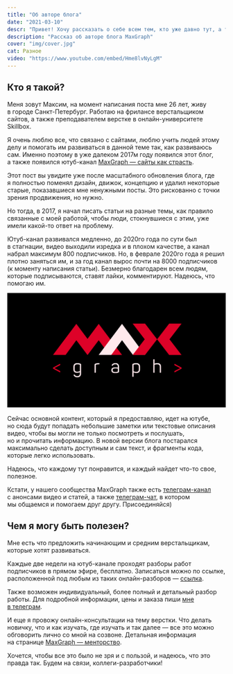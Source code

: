 ```yaml
---
title: "Об авторе блога"
date: "2021-03-10"
descr: "Привет! Хочу рассказать о себе всем тем, кто уже давно тут, а также новым людям. Историю своего фриланса подробно рассказываю в видео, а тут больше про другое"
description: "Рассказ об авторе блога MaxGraph"
cover: "img/cover.jpg"
cat: Разное
video: "https://www.youtube.com/embed/Hme8lvNyLgM"
---
```


## Кто я&nbsp;такой?

Меня зовут Максим, на&nbsp;момент написания поста мне 26&nbsp;лет, живу в&nbsp;городе Санкт-Петербург. Работаю на&nbsp;фрилансе верстальщиком сайтов, а&nbsp;также преподавателем верстке в&nbsp;онлайн-университете Skillbox.

Я&nbsp;очень люблю все, что связано с&nbsp;сайтами, люблю учить людей этому делу и&nbsp;помогать им&nbsp;развиваться в&nbsp;данной теме так, как развиваюсь сам. Именно поэтому в&nbsp;уже далеком 2017м году появился этот блог, а&nbsp;также появился ютуб-канал <a href="https://www.youtube.com/maxgraph" target="_blank">MaxGraph&nbsp;&mdash; сайты как страсть</a>.

Этот пост вы&nbsp;увидите уже после масштабного обновления блога, где я&nbsp;полностью поменял дизайн, движок, концепцию и&nbsp;удалил некоторые старые, показавшиеся мне ненужными посты. Это рискованно с&nbsp;точки зрения продвижения, но&nbsp;нужно.

Но&nbsp;тогда, в&nbsp;2017, я&nbsp;начал писать статьи на&nbsp;разные темы, как правило связанные с&nbsp;моей работой, чтобы люди, стокнувшиеся с&nbsp;этим, уже имели какой-то ответ на&nbsp;проблему.

Ютуб-канал развивался медленно, до&nbsp;2020го года по&nbsp;сути был в&nbsp;стагнации, видео выходили изредка и&nbsp;в&nbsp;плохом качестве, а&nbsp;канал набрал максимум 800&nbsp;подписчиков. Но, в&nbsp;феврале 2020го года я&nbsp;решил плотно заняться&nbsp;им, и&nbsp;за&nbsp;год канал вырос почти на&nbsp;8000 подписчиков (к&nbsp;моменту написания статьи). Безмерно благодарен всем людям, которые подписываются, ставят лайки, комментируют. Надеюсь, что помогаю&nbsp;им.

![Логотип канала MaxGraph&nbsp;&mdash; сайты как страсть](/assets/img/pstshrng.jpg)

Сейчас основной контент, который я&nbsp;предоставляю, идет на&nbsp;ютубе, но&nbsp;сюда будут попадать небольшие заметки или текстовые описания видео, чтобы вы&nbsp;могли не&nbsp;только посмотреть и&nbsp;послушать, но&nbsp;и&nbsp;прочитать информацию. В&nbsp;новой версии блога постарался максимально сделать доступным и&nbsp;сам текст, и&nbsp;фрагменты кода, которые легко использовать.

Надеюсь, что каждому тут понравится, и&nbsp;каждый найдет что-то свое, полезное.

Кстати, у&nbsp;нашего сообщества MaxGraph также есть <a href="https://t.me/maxgraph" target="_blank">телеграм-канал</a> с&nbsp;анонсами видео и&nbsp;статей, а&nbsp;также <a href="https://t.me/maxgraph_chat" target="_blank">телеграм-чат</a>, в&nbsp;котором мы&nbsp;общаемся и&nbsp;помогаем друг другу. Присоединяйся)

## Чем я&nbsp;могу быть полезен?

Мне есть что предложить начинающим и&nbsp;средним верстальщикам, которые хотят развиваться.

Каждые две недели на&nbsp;ютуб-канале проходят разборы работ подписчиков в&nbsp;прямом эфире, бесплатно. Записаться можно по&nbsp;ссылке, расположенной под любым из&nbsp;таких онлайн-разборов&nbsp;&mdash; <a href="https://www.youtube.com/embed/r9CADALe6Bc" target="_blank">ссылка</a>.

Также возможен индивидуальный, более полный и&nbsp;детальный разбор работы. Для подробной информации, цены и&nbsp;заказа пиши <a href="https://t.me/maxdenaro" target="_blank">мне в&nbsp;телеграм</a>.

И&nbsp;еще я&nbsp;провожу онлайн-консультации на&nbsp;тему верстки. Что делать новичку, что и&nbsp;как изучать, где изучать и&nbsp;так далее&nbsp;&mdash; все это можно обговорить лично со&nbsp;мной на&nbsp;созвоне. Детальная информация на&nbsp;странице <a href="https://maxgraph.ru/consult/" target="_blank">MaxGraph&nbsp;&mdash; менторство</a>.

Хочется, чтобы все это было не&nbsp;зря и&nbsp;с&nbsp;пользой, и&nbsp;надеюсь, что это правда так. Будем на&nbsp;связи, коллеги-разработчики!
